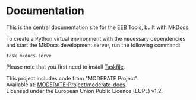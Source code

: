 # Documentation

This is the central documentation site for the EEB Tools, built with MkDocs.

To create a Python virtual environment with the necessary dependencies and start the MkDocs development server, run the following command:

```
task mkdocs-serve
```

Please note that you first need to install [Taskfile](https://taskfile.dev/).


This project includes code from "MODERATE Project".<br>
Available at: [MODERATE-Project/moderate-docs](https://github.com/MODERATE-Project/moderate-docs).<br>
Licensed under the European Union Public Licence (EUPL) v1.2.
